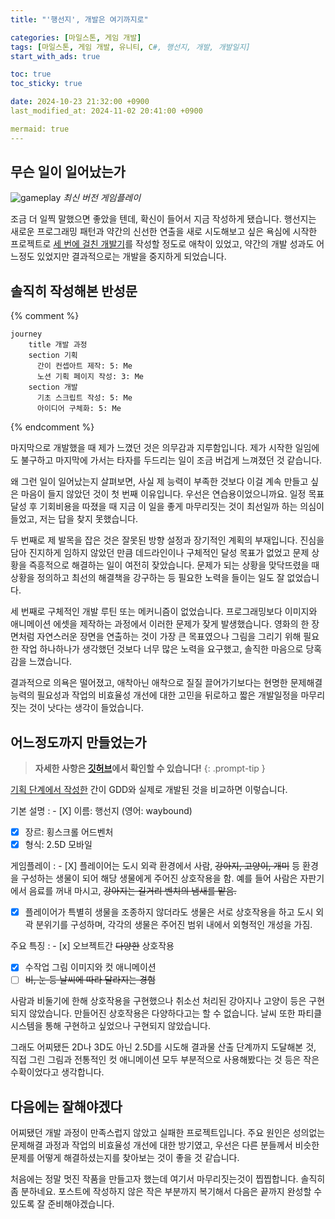 ```yaml
---
title: "'행선지', 개발은 여기까지로"

categories: [마일스톤, 게임 개발]
tags: [마일스톤, 게임 개발, 유니티, C#, 행선지, 개발, 개발일지]
start_with_ads: true

toc: true
toc_sticky: true

date: 2024-10-23 21:32:00 +0900
last_modified_at: 2024-11-02 20:41:00 +0900

mermaid: true
---
```


## **무슨 일이 일어났는가**

![gameplay](/2024-10-23-armonia-developing-cancelled/gameplay.webp)
_최신 버전 게임플레이_

조금 더 일찍 말했으면 좋았을 텐데, 확신이 들어서 지금 작성하게 됐습니다. 행선지는 새로운 프로그래밍 패턴과 약간의 신선한 연출을 새로 시도해보고 싶은 욕심에 시작한 프로젝트로 [세 번에 걸친 개발기](https://hyngng.github.io/tags/armonia/)를 작성할 정도로 애착이 있었고, 약간의 개발 성과도 어느정도 있었지만 결과적으로는 개발을 중지하게 되었습니다.

## **솔직히 작성해본 반성문**

{% comment %}
```mermaid
journey
    title 개발 과정
    section 기획
      간이 컨셉아트 제작: 5: Me
      노션 기획 페이지 작성: 3: Me
    section 개발
      기초 스크립트 작성: 5: Me
      아이디어 구체화: 5: Me
```
{% endcomment %}

마지막으로 개발했을 때 제가 느꼈던 것은 의무감과 지루함입니다. 제가 시작한 일임에도 불구하고 마지막에 가서는 타자를 두드리는 일이 조금 버겁게 느껴졌던 것 같습니다.

왜 그런 일이 일어났는지 살펴보면, 사실 제 능력이 부족한 것보다 이걸 계속 만들고 싶은 마음이 들지 않았던 것이 첫 번째 이유입니다. 우선은 연습용이었으니까요. 일정 목표 달성 후 기회비용을 따졌을 때 지금 이 일을 좋게 마무리짓는 것이 최선일까 하는 의심이 들었고, 저는 답을 찾지 못했습니다.

두 번째로 제 발목을 잡은 것은 잘못된 방향 설정과 장기적인 계획의 부재입니다. 진심을 담아 진지하게 임하지 않았던 만큼 데드라인이나 구체적인 달성 목표가 없었고 문제 상황을 즉흥적으로 해결하는 일이 여전히 잦았습니다. 문제가 되는 상황을 맞닥뜨렸을 때 상황을 정의하고 최선의 해결책을 강구하는 등 필요한 노력을 들이는 일도 잘 없었습니다.

세 번째로 구체적인 개발 루틴 또는 메커니즘이 없었습니다. 프로그래밍보다 이미지와 애니메이션 에셋을 제작하는 과정에서 이러한 문제가 잦게 발생했습니다. 영화의 한 장면처럼 자연스러운 장면을 연출하는 것이 가장 큰 목표였으나 그림을 그리기 위해 필요한 작업 하나하나가 생각했던 것보다 너무 많은 노력을 요구했고, 솔직한 마음으로 당혹감을 느꼈습니다.

결과적으로 의욕은 떨어졌고, 애착아닌 애착으로 질질 끌어가기보다는 현명한 문제해결능력의 필요성과 작업의 비효율성 개선에 대한 고민을 뒤로하고 짧은 개발일정을 마무리짓는 것이 낫다는 생각이 들었습니다.

## **어느정도까지 만들었는가**

> **자세한 사항은 [깃허브](https://github.com/hyngng/unity-armonia)에서 확인할 수 있습니다!**
{: .prompt-tip }

[기획 단계에서 작성한](https://hyngng.github.io/posts/armonia-planning/) 간이 GDD와 실제로 개발된 것을 비교하면 이렇습니다.

기본 설명
: - [X] 이름: 행선지 (영어: waybound)
- [X] 장르: 횡스크롤 어드벤처
- [X] 형식: 2.5D 모바일

게임플레이
: - [X] 플레이어는 도시 외곽 환경에서 사람, ~~강아지, 고양이, 개미~~ 등 환경을 구성하는 생물이 되어 해당 생물에게 주어진 상호작용을 함. 예를 들어 사람은 자판기에서 음료를 꺼내 마시고, ~~강아지는 길거리 벤치의 냄새를 맡음.~~
- [x] 플레이어가 특별히 생물을 조종하지 않더라도 생물은 서로 상호작용을 하고 도시 외곽 분위기를 구성하며, 각각의 생물은 주어진 범위 내에서 외형적인 개성을 가짐.

주요 특징
: - [x] 오브젝트간 ~~다양한~~ 상호작용
- [x] 수작업 그림 이미지와 컷 애니메이션
- [ ] ~~비, 눈 등 날씨에 따라 달라지는 경험~~

사람과 비둘기에 한해 상호작용을 구현했으나 취소선 처리된 강아지나 고양이 등은 구현되지 않았습니다. 만들어진 상호작용은 다양하다고는 할 수 없습니다. 날씨 또한 파티클 시스템을 통해 구현하고 싶었으나 구현되지 않았습니다.

그래도 어찌됐든 2D나 3D도 아닌 2.5D를 시도해 결과물 산출 단계까지 도달해본 것, 직접 그린 그림과 전통적인 컷 애니메이션 모두 부분적으로 사용해봤다는 것 등은 작은 수확이었다고 생각합니다.

## **다음에는 잘해야겠다**

어찌됐던 개발 과정이 만족스럽지 않았고 실패한 프로젝트입니다. 주요 원인은 성의없는 문제해결 과정과 작업의 비효율성 개선에 대한 방기였고, 우선은 다른 분들께서 비슷한 문제를 어떻게 해결하셨는지를 찾아보는 것이 좋을 것 같습니다. 

처음에는 정말 멋진 작품을 만들고자 했는데 여기서 마무리짓는것이 찝찝합니다. 솔직히 좀 분하네요. 포스트에 작성하지 않은 작은 부분까지 복기해서 다음은 끝까지 완성할 수 있도록 잘 준비해야겠습니다.